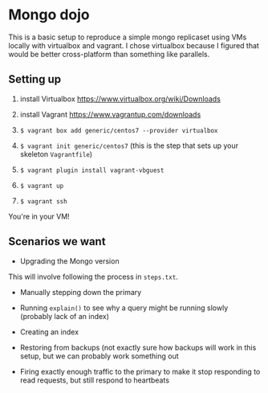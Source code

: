 # Mongo dojo

This is a basic setup to reproduce a simple mongo replicaset using VMs locally with virtualbox and vagrant. I chose virtualbox because I figured that would be better cross-platform than something like parallels.

## Setting up

1) install Virtualbox
https://www.virtualbox.org/wiki/Downloads

2) install Vagrant
https://www.vagrantup.com/downloads

3) `$ vagrant box add generic/centos7 --provider virtualbox`

4) `$ vagrant init generic/centos7`
(this is the step that sets up your skeleton `Vagrantfile`)

5) `$ vagrant plugin install vagrant-vbguest`

6) `$ vagrant up`

7) `$ vagrant ssh`

You're in your VM!

## Scenarios we want

- Upgrading the Mongo version

This will involve following the process in `steps.txt`.

- Manually stepping down the primary

- Running `explain()` to see why a query might be running slowly (probably lack of an index)

- Creating an index

- Restoring from backups (not exactly sure how backups will work in this setup, but we can probably work something out

- Firing exactly enough traffic to the primary to make it stop responding to read requests, but still respond to heartbeats
